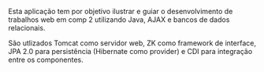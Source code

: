 Esta aplicação tem por objetivo ilustrar e guiar o desenvolvimento de trabalhos web em comp 2 utilizando Java, AJAX e bancos de dados relacionais.

São utlizados Tomcat como servidor web, ZK como framework de interface, JPA 2.0 para persistência (Hibernate como provider) e CDI para integração entre os componentes.